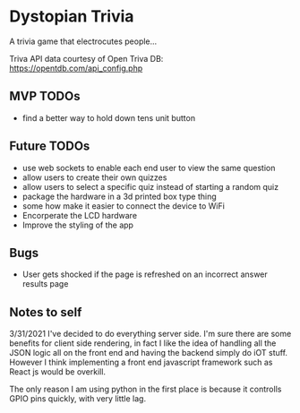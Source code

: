 # Dystopian Trivia
A trivia game that electrocutes people...

Triva API data courtesy of Open Triva DB: https://opentdb.com/api_config.php

## MVP TODOs
* find a better way to hold down tens unit button

## Future TODOs
* use web sockets to enable each end user to view the same question
* allow users to create their own quizzes
* allow users to select a specific quiz instead of starting a random quiz
* package the hardware in a 3d printed box type thing
* some how make it easier to connect the device to WiFi
* Encorperate the LCD hardware
* Improve the styling of the app

## Bugs
* User gets shocked if the page is refreshed on an incorrect answer results page

## Notes to self
3/31/2021
I've decided to do everything server side. I'm sure there are some benefits for client side rendering, in fact I like the idea of handling all the JSON logic all on the front end and having the backend simply do iOT stuff. However I think implementing a front end javascript framework such as React js would be overkill. 

The only reason I am using python in the first place is because it controlls GPIO pins quickly, with very little lag.







